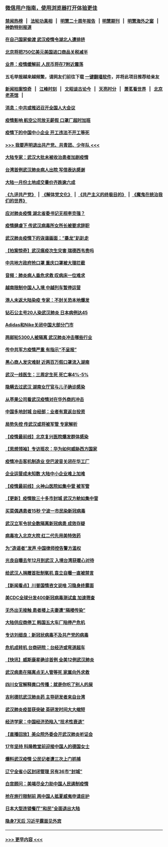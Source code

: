 ### [微信用户指南，使用浏览器打开体验更佳](https://github.com/gfw-breaker/banned-news1/blob/master/indexes/wechat-guide.md?t=0)
#### [禁闻热榜](热点新闻.md?t=0)  &nbsp;&nbsp;|&nbsp;&nbsp; [法轮功真相](https://github.com/gfw-breaker/truth/blob/master/README.md?t=0) &nbsp;&nbsp;|&nbsp;&nbsp; [明慧二十周年报告](https://github.com/gfw-breaker/mh-reports/blob/master/README.md?t=0) &nbsp;&nbsp;|&nbsp;&nbsp;[明慧期刊](https://github.com/gfw-breaker/mh-qikan) &nbsp;&nbsp;|&nbsp;&nbsp; [明慧海外之窗](https://github.com/gfw-breaker/mh-news/blob/master/README.md?t=0) &nbsp;&nbsp;|&nbsp;&nbsp; [神韵特别报道](https://github.com/gfw-breaker/mh-news/blob/master/shenyun.md?t=0)
#### [在自己国家偷渡 武汉疫情令湖北人遭排挤](../pages/nsc413/n11848737.md?t=02062102) 
#### [北京将把750亿美元美国进口商品关税减半](../pages/nsc413/n11848896.md?t=02062102) 
#### [业界：疫情缓解前 人民币将在7附近震荡](../pages/nsc413/n11848445.md?t=02062102) 
#### 五毛举报越来越频繁，请网友们前往下载 [一键翻墙软件](https://github.com/gfw-breaker/ssr-accounts)，并将此项目推荐给亲友
#### [新闻拍案惊奇](https://github.com/gfw-breaker/banned-news1/blob/master/pages/link4.md) &nbsp;&nbsp;|&nbsp;&nbsp; [江峰时刻](https://github.com/gfw-breaker/banned-news1/blob/master/pages/link4.md) &nbsp;&nbsp;|&nbsp;&nbsp; [文昭谈古论今](https://github.com/gfw-breaker/banned-news1/blob/master/pages/link4.md) &nbsp;&nbsp;|&nbsp;&nbsp; [天亮时分](https://github.com/gfw-breaker/banned-news1/blob/master/pages/link4.md) &nbsp;&nbsp;|&nbsp;&nbsp; [萧茗看世界](https://github.com/gfw-breaker/banned-news1/blob/master/pages/link4.md) &nbsp;&nbsp;|&nbsp;&nbsp; [北京老茶馆](https://github.com/gfw-breaker/banned-news1/blob/master/pages/link4.md) &nbsp;&nbsp;|&nbsp;&nbsp; 
#### [消息：中共或推迟召开全国人大会议](../pages/nsc413/n11848698.md?t=02062102) 
#### [疫情影响 航空公司放无薪假 口罩厂超时加班](../pages/nsc413/n11848173.md?t=02062102) 
#### [疫情下的中国中小企业 开工违法不开工等死](../pages/nsc413/n11848520.md?t=02062102) 
#### [>>> 我要声明退出共产党、共青团、少年队 <<<](https://github.com/begood0513/goodnews/blob/master/quit/letter.md) 
#### [大陆专家：武汉大批未被收治患者加剧疫情](../pages/nsc413/n11848163.md?t=02062102) 
#### [台湾首例武汉肺炎病人出院 写信表达感谢](../pages/nsc413/n11848408.md?t=02062102) 
#### [大陆一月份土地成交量价齐跌逾六成](../pages/nsc413/n11847770.md?t=02062102) 
#### [《九评共产党》](https://github.com/begood0513/9ping.md/blob/master/README.md) &nbsp;|&nbsp; [《解体党文化》](../../../../jtdwh.md/blob/master/README.md)  &nbsp;|&nbsp; [《共产主义的终极目的》](../../../../gczydzjmd.md/blob/master/README.md) &nbsp;|&nbsp; [《魔鬼在统治我们的世界》](../../../../mgztzwmdsj.md/blob/master/README.md) 
#### [应对肺炎疫情 湖北省委书记无视李克强？](../pages/nsc413/n11848018.md?t=02062102) 
#### [疫情肆虐下 传武汉病毒所女所长被要求辞职](../pages/nsc413/n11842494.md?t=02062102) 
#### [武汉肺炎疫情下的诙谐画面：“暴龙”趴趴走](../pages/nsc413/n11848057.md?t=02062102) 
#### [【拍案惊奇】武汉瘟疫次生灾害 瑞德西韦贵吗](../pages/nsc413/n11847587.md?t=02062102) 
#### [中共地方政府抢口罩 重庆口罩被大理拦截](../pages/nsc413/n11848150.md?t=02062102) 
#### [音频：肺炎病人垂危求救 叹病床一位难求](../pages/nsc413/n11847883.md?t=02062102) 
#### [越南限制中国人入境 中越列车暂停运营](../pages/nsc413/n11847844.md?t=02062102) 
#### [港人未返大陆染疫 专家：不封关恐本地爆发](../pages/nsc413/n11848021.md?t=02062102) 
#### [钻石公主号20人染武汉肺炎 日本病例达45](../pages/nsc413/n11847823.md?t=02062102) 
#### [Adidas和Nike关闭中国大部分门市](../pages/nsc413/n11847720.md?t=02062102) 
#### [两邮轮5300人被隔离 武汉肺炎冲击哪些行业](../pages/nsc413/n11847456.md?t=02062102) 
#### [传中共军方疫情严重 有指示“不呈报”](../pages/nsc413/n11847828.md?t=02062102) 
#### [黑心商人发灾难财 近两百万假口罩流入湖南](../pages/nsc413/n11847794.md?t=02062102) 
#### [武汉一线医生：三周定生死 死亡率4%-5%](../pages/nsc413/n11847780.md?t=02062102) 
#### [隐瞒去过武汉 湖南女厅官与儿子确诊感染](../pages/nsc413/n11847669.md?t=02062102) 
#### [从苹果公司看武汉疫情对在华外商的冲击](../pages/nsc413/n11847586.md?t=02062102) 
#### [中国多地封城 台经部：业者有意返台投资](../pages/nsc413/n11847732.md?t=02062102) 
#### [局势失控 传武汉或将被军管 专家解析](../pages/nsc413/n11847458.md?t=02062102) 
#### [【疫情最前线】北京复兴医院爆发群体感染](../pages/nsc413/n11847626.md?t=02062102) 
#### [【思想领袖】专访班农：华为如何威胁西方国家](../pages/nsc413/n11847306.md?t=02062102) 
#### [疫情冲击客机制造业 空巴波音关闭在华工厂](../pages/nsc413/n11847550.md?t=02062102) 
#### [企业运营成未知数 大陆中小企业难上加难](../pages/nsc413/n11847477.md?t=02062102) 
#### [【疫情最前线】火神山医院如集中营 被军管](../pages/nsc413/n11847524.md?t=02062102) 
#### [【更新】疫情致三十多市封城 武汉方舱如集中营](../pages/nsc413/n11801312.md?t=02062102) 
#### [买菜偶遇患者15秒 宁波一市民染新冠病毒](../pages/nsc413/n11847294.md?t=02062102) 
#### [武汉立军令状全数隔离新冠病患 成效存疑](../pages/nsc413/n11847328.md?t=02062102) 
#### [病毒攻入北京大院 红二代先用美特效药](../pages/nsc413/n11847427.md?t=02062102) 
#### [为“造谣者”发声 中国律师控告警方滥权](../pages/nsc413/n11847326.md?t=02062102) 
#### [光良自曝去年12月到武汉 入境台湾获暖心对待](../pages/nsc413/n11847243.md?t=02062102) 
#### [给武汉人捐赠首批制氧机 袁立自曝一直被禁言](../pages/nsc413/n11846974.md?t=02062102) 
#### [【新闻看点】川普国情咨文说啥 习隐身终露面](../pages/nsc413/n11847016.md?t=02062102) 
#### [美CDC全球分发400新冠病毒测试盒 加速筛查](../pages/nsc413/n11847260.md?t=02062102) 
#### [无外出无接触 患者楼上夫妻遭“隔楼传染”](../pages/nsc413/n11847233.md?t=02062102) 
#### [大陆供应商停工 韩国五大车厂陷停产危机](../pages/nsc413/n11847062.md?t=02062102) 
#### [专访刘细良：新冠状病毒不及共产党的病毒](../pages/nsc413/n11847164.md?t=02062102) 
#### [危机成转机 台商研院：台经济或弯道超车](../pages/nsc413/n11846448.md?t=02062102) 
#### [【快讯】威斯康星确诊首例 全美12例武汉肺炎](../pages/nsc413/n11847162.md?t=02062102) 
#### [武汉病患在隔离点无人管等死 家属向外求救](../pages/nsc413/n11847020.md?t=02062102) 
#### [四川女官解释粪口传播：就是你吃了别人的屎](../pages/nsc413/n11847029.md?t=02062102) 
#### [吉利德抗武汉肺炎药 主导研发者来自台湾](../pages/nsc413/n11847064.md?t=02062102) 
#### [武汉肺炎疫苗获突破 英研发时间大大缩短](../pages/nsc413/n11846915.md?t=02062102) 
#### [经济学家：中国经济恐陷入“技术性衰退”](../pages/nsc413/n11846450.md?t=02062102) 
#### [【直播回放】美众院外委会开武汉肺炎听证会](../pages/nsc413/n11846727.md?t=02062102) 
#### [17年坚持 科隆教堂前迎接中国人的德国女士](../pages/nsc413/n11846781.md?t=02062102) 
#### [爆料武汉疫情 公民记者遭三次上门抓捕](../pages/nsc413/n11846937.md?t=02062102) 
#### [辽宁全省小区封闭管理 另有36市“封城”](../pages/nsc413/n11846879.md?t=02062102) 
#### [白宫顾问：美竭尽全力助中国人民遏制疫情](../pages/nsc413/n11846756.md?t=02062102) 
#### [抢在旅行限制前 两中国人抵夏威夷申请庇护](../pages/nsc413/n11846866.md?t=02062102) 
#### [日本大型连锁餐厅“和民”全面退出大陆](../pages/nsc413/n11846765.md?t=02062102) 
#### [隐身7天后 习近平露面见外宾](../pages/nsc413/n11846805.md?t=02062102) 

----
#### [ >>> 更早内容 <<< ](../indexes/nsc413-earlier.md)
